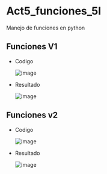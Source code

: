 # Act5_funciones_5I
Manejo de funciones en python

## Funciones V1
- Codigo

  ![image](https://github.com/user-attachments/assets/37a69fed-34d8-458b-9cd3-6f6037aa1130)
- Resultado

  ![image](https://github.com/user-attachments/assets/56e140f6-3db9-471b-89a5-bd434f2c70cd)

## Funciones v2
- Codigo

  ![image](https://github.com/user-attachments/assets/6e14ad38-ef63-49fb-a222-bc19b6ee411d)
- Resultado

  ![image](https://github.com/user-attachments/assets/66478815-35df-4875-a09b-2f5dc2321790)
